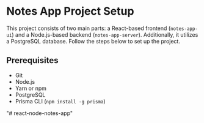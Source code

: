 # Notes App Project Setup

This project consists of two main parts: a React-based frontend (`notes-app-ui`) and a Node.js-based backend (`notes-app-server`). Additionally, it utilizes a PostgreSQL database. Follow the steps below to set up the project.

## Prerequisites

- Git
- Node.js
- Yarn or npm
- PostgreSQL
- Prisma CLI (`npm install -g prisma`)

"# react-node-notes-app" 
